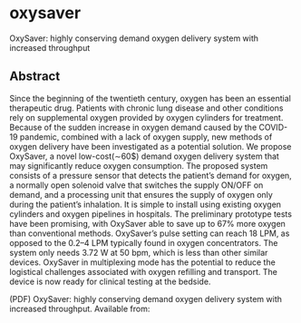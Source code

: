 # oxysaver
OxySaver: highly conserving demand oxygen delivery system with increased throughput

## Abstract
Since the beginning of the twentieth century, oxygen has been an essential therapeutic drug. Patients with chronic lung disease and other conditions rely on supplemental oxygen provided by oxygen cylinders for treatment. Because of the sudden increase in oxygen demand caused by the COVID-19 pandemic, combined with a lack of oxygen supply, new methods of oxygen delivery have been investigated as a potential solution. We propose OxySaver, a novel low-cost(∼60$) demand oxygen delivery system that may significantly reduce oxygen consumption. The proposed system consists of a pressure sensor that detects the patient’s demand for oxygen, a normally open solenoid valve that switches the supply ON/OFF on demand, and a processing unit that ensures the supply of oxygen only during the patient’s inhalation. It is simple to install using existing oxygen cylinders and oxygen pipelines in hospitals. The preliminary prototype tests have been promising, with OxySaver able to save up to 67% more oxygen than conventional methods. OxySaver’s pulse setting can reach 18 LPM, as opposed to the 0.2–4 LPM typically found in oxygen concentrators. The system only needs 3.72 W at 50 bpm, which is less than other similar devices. OxySaver in multiplexing mode has the potential to reduce the logistical challenges associated with oxygen refilling and transport. The device is now ready for clinical testing at the bedside. 

(PDF) OxySaver: highly conserving demand oxygen delivery system with increased throughput. Available from: 

